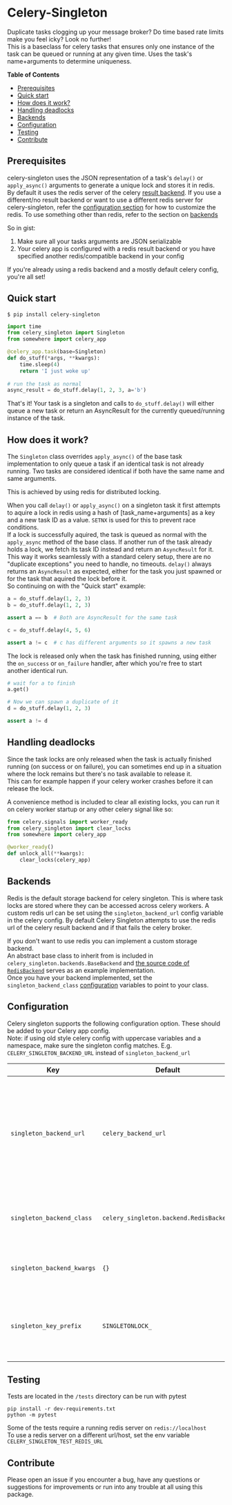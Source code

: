 # Celery-Singleton

Duplicate tasks clogging up your message broker? Do time based rate limits make you feel icky? Look no further!  
This is a baseclass for celery tasks that ensures only one instance of the task can be queued or running at any given time. Uses the task's name+arguments to determine uniqueness.  

<!-- markdown-toc start - Don't edit this section. Run M-x markdown-toc-refresh-toc -->
**Table of Contents**

- [Prerequisites](#prerequisites)
- [Quick start](#quick-start)
- [How does it work?](#how-does-it-work)
- [Handling deadlocks](#handling-deadlocks)
- [Backends](#backends)
- [Configuration](#configuration)
- [Testing](#testing)
- [Contribute](#contribute)

<!-- markdown-toc end -->


## Prerequisites
celery-singleton uses the JSON representation of a task's `delay()` or `apply_async()` arguments to generate a unique lock and stores it in redis.  
By default it uses the redis server of the celery [result backend](http://docs.celeryproject.org/en/latest/getting-started/first-steps-with-celery.html#keeping-results). If you use a different/no result backend or want to use a different redis server for celery-singleton, refer the [configuration section](#configuration) for how to customize the redis. To use something other than redis, refer to the section on [backends](#backends)

So in gist:
1. Make sure all your tasks arguments are JSON serializable
2. Your celery app is configured with a redis result backend or you have specified another redis/compatible backend in your config

If you're already using a redis backend and a mostly default celery config, you're all set!    

## Quick start
`$ pip install celery-singleton`

```python
import time
from celery_singleton import Singleton
from somewhere import celery_app

@celery_app.task(base=Singleton)
def do_stuff(*args, **kwargs):
	time.sleep(4)
	return 'I just woke up'
    
# run the task as normal
async_result = do_stuff.delay(1, 2, 3, a='b')
```

That's it! Your task is a singleton and calls to `do_stuff.delay()` will either queue a new task or return an AsyncResult for the currently queued/running instance of the task. 


## How does it work?

The `Singleton` class overrides `apply_async()` of the base task implementation to only queue a task if an identical task is not already running. Two tasks are considered identical if both have the same name and same arguments.

This is achieved by using redis for distributed locking.  

When you call `delay()` or `apply_async()` on a singleton task it first attempts to aquire a lock in redis using a hash of [task_name+arguments] as a key and a new task ID as a value. `SETNX` is used for this to prevent race conditions.  
If a lock is successfully aquired, the task is queued as normal with the `apply_async` method of the base class.
If another run of the task already holds a lock, we fetch its task ID instead and return an `AsyncResult` for it. This way it works seamlessly with a standard celery setup, there are no "duplicate exceptions" you need to handle, no timeouts. `delay()` always returns an `AsyncResult` as expected, either for the task you just spawned or for the task that aquired the lock before it.  
So continuing on with the "Quick start" example:

```python
a = do_stuff.delay(1, 2, 3)
b = do_stuff.delay(1, 2, 3)

assert a == b  # Both are AsyncResult for the same task

c = do_stuff.delay(4, 5, 6)

assert a != c  # c has different arguments so it spawns a new task
```

The lock is released only when the task has finished running, using either the `on_success` or `on_failure` handler, after which you're free to start another identical run.  

```python
# wait for a to finish
a.get()

# Now we can spawn a duplicate of it
d = do_stuff.delay(1, 2, 3)

assert a != d
```


## Handling deadlocks
Since the task locks are only released when the task is actually finished running (on success or on failure), you can sometimes end up in a situation where the lock remains but there's no task available to release it.  
This can for example happen if your celery worker crashes before it can release the lock.  

A convenience method is included to clear all existing locks, you can run it on celery worker startup or any other celery signal like so:  

```python
from celery.signals import worker_ready
from celery_singleton import clear_locks
from somewhere import celery_app

@worker_ready()
def unlock_all(**kwargs):
    clear_locks(celery_app)
```

## Backends

Redis is the default storage backend for celery singleton. This is where task locks are stored where they can be accessed across celery workers.
A custom redis url can be set using the `singleton_backend_url` config variable in the celery config. By default Celery Singleton attempts to use the redis url of the celery result backend and if that fails the celery broker.

If you don't want to use redis you can implement a custom storage backend.  
An abstract base class to inherit from is included in `celery_singleton.backends.BaseBackend` and [the source code of `RedisBackend`](celery_singleton/backends/redis.py) serves as an example implementation.  
Once you have your backend implemented, set the `singleton_backend_class` [configuration](#configuration) variables to point to your class.


## Configuration

Celery singleton supports the following configuration option. These should be added to your Celery app config.  
Note: if using old style celery config with uppercase variables and a namespace, make sure the singleton config matches. E.g. `CELERY_SINGLETON_BACKEND_URL` instead of `singleton_backend_url`


| Key                        | Default                                 | Description                                                                                                                                                       |
|----------------------------|-----------------------------------------|-------------------------------------------------------------------------------------------------------------------------------------------------------------------|
| `singleton_backend_url`    | `celery_backend_url`                    | The URL of the storage backend. If using the default backend implementation, this should be a redis URL. It is passed as the first argument to the backend class. |
| `singleton_backend_class`  | `celery_singleton.backend.RedisBackend` | The fulll import path of a backend class as string or a reference to the class                                                                                    |
| `singleton_backend_kwargs` | `{}`                                    | Passed as keyword arguments to the backend class                                                                                                                  |
| `singleton_key_prefix`     | `SINGLETONLOCK_`                        | Locks are stored as `<key_prefix><lock>`. Use to prevent collisions with other keys in your database.                                                             |



## Testing

Tests are located in the `/tests` directory can be run with pytest

```
pip install -r dev-requirements.txt
python -m pytest
```

Some of the tests require a running redis server on `redis://localhost`  
To use a redis server on a different url/host, set the env variable `CELERY_SINGLETON_TEST_REDIS_URL`


## Contribute
Please open an issue if you encounter a bug, have any questions or suggestions for improvements or run into any trouble at all using this package.  


